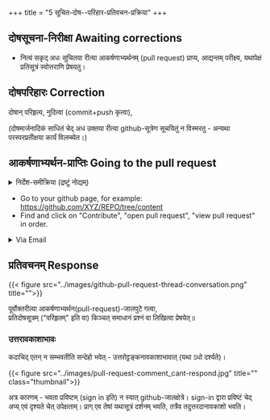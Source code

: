 +++
title = "5 सूचित-दोष--परिहार-प्रतिवचन-प्रक्रिया"
+++

## दोषसूचना-निरीक्षा Awaiting corrections
- नित्यं सकृद् अधः सूचितया रीत्या आकर्षणाभ्यर्थनम् (pull request) प्राप्य, आद्यन्तम् परीक्ष्य, यथापेक्षं प्रतिसूत्रं स्वोत्तराणि प्रेषयतु।

## दोषपरिहारः Correction
दोषान् परिहृत्य, नुदित्वा (commit+push कृत्वा),

(दोषमार्जनादिकं साधितं चेद् अध उक्तया रीत्या github-सूत्रेण सूचयितुं न विस्मरतु - अन्यथा परस्परप्रतीक्षया कार्यं विलम्ब्येत।)


## आकर्षणाभ्यर्थन-प्राप्तिः Going to the pull request
<details><summary>निर्देश-समीक्रिया (द्रष्टुं नोद्यम्)</summary>

- अधः XYZ इति यद् अस्ति, तस्य स्थाने स्वीयं github-नाम प्रयुङ्क्ताम्।
  - अथवैतत् प्रयुज्यतां यन्त्रम्: <input id="input_githubUserId" value="XYZ"></input><input id="input_repo" value="REPO"></input><button id="transformId" onclick="handleTransformIdBtnClick();">पाठम् परिवर्तय!!</button>
</details>


- Go to your github page, for example: https://github.com/XYZ/REPO/tree/content
- Find and click on "Contribute", "open pull request", "view pull request" in order.

<details><summary>Via Email</summary>

आकर्षणाभ्यर्थने (pull request इत्यस्मिन्) केचिद् दोषा दृष्टाश् चेद् github-द्वारा सूचयिष्यन्ते। विपत्रसन्देशः+++(=email)+++ प्राप्तः स्यात्।

तद् विपत्रम्+++(=email)+++ एवं किञ्चिद् दृश्येत -
[images](images)
{{< figure src="../images/github-review-notification.png" title="" class="thumbnail">}}

कस्मिंश् चिद् अपि सूचितस्य दोषस्य विषये विचार-विनिमयार्थम्, परिहार-सूचनार्थं चायं क्रमः।

प्राप्ते विपत्रसन्देशे ऽधो वर्तमानम् "view it on GitHub" इति सङ्केतस्योपरि नुदतु। ततः किञ्चिद् जालक्षेत्रम् उद्घाटयिष्यते। तत्र, उचितस्थाने स्वदन्देशं लिखतु।
</details>

## प्रतिवचनम् Response
{{< figure src="../images/github-pull-request-thread-conversation.png" title="">}}

पूर्वोक्तरीत्या आकर्षणाभ्यर्थन(pull-request)-जालपुटे गत्वा,  
प्रतिदोषसूत्रम् ("परिहृतम्" इति वा) किञ्चत् समाधानं प्रश्नं वा लिखित्वा प्रेषयेत्॥  

### उत्तरावकाशाभावः
कदाचिद् एतन् न सम्भवतीति सन्देहो भवेत् - उत्तरोट्टङ्कनावकाशाभावात् (यथा ऽधो दर्श्यते)। 

{{< figure src="../images/pull-request-comment_cant-respond.jpg" title="" class="thumbnail">}}

अत्र कारणम् - भवता प्रविष्टम् (sign in इति) न स्यात् github-जालक्षेत्रे। 
sign-in द्वारा प्रविष्टं चेद् अप्य् एवं दृश्यते चेत् उपेक्षताम्। प्राग् एव तेषां यथासूत्रं दर्शनम् भवति, तत्रैव तदुत्तरदानावकाशो भवति।


<script src="../contribution-page-customizer.js"></script>

